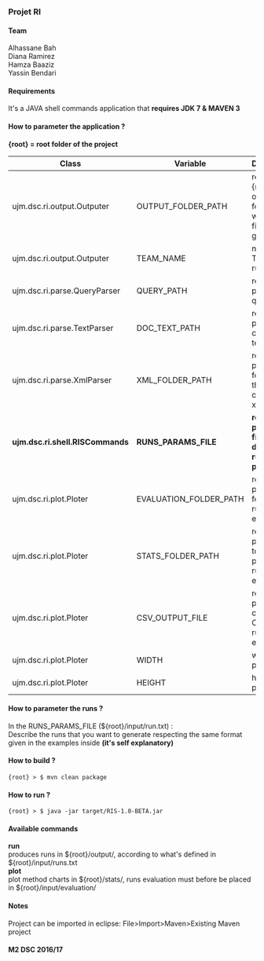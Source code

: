 ### Projet RI
#### Team
Alhassane Bah  
Diana Ramirez  
Hamza Baaziz  
Yassin Bendari
#### Requirements
It's a JAVA shell commands application that **requires JDK 7 & MAVEN 3**
#### How to parameter the application ?
**{root} = root folder of the project**

| Class  | Variable | Description
| ----- | ----- | -----
| ujm.dsc.ri.output.Outputer | OUTPUT_FOLDER_PATH | relative (to {root}) path of the folder where run files will be generated
| ujm.dsc.ri.output.Outputer | TEAM_NAME | name of the Team (for run name)
| ujm.dsc.ri.parse.QueryParser | QUERY_PATH | relative path of queries file
| ujm.dsc.ri.parse.TextParser | DOC_TEXT_PATH | relative path of the collection text file
| ujm.dsc.ri.parse.XmlParser | XML_FOLDER_PATH | relative path of the folder of the collection xml files
| **ujm.dsc.ri.shell.RISCommands** | **RUNS_PARAMS_FILE** | **relative path of the file that describes runs to produce**
| ujm.dsc.ri.plot.Ploter | EVALUATION_FOLDER_PATH | relative path of the folder of runs evaluations
| ujm.dsc.ri.plot.Ploter | STATS_FOLDER_PATH | relative path where to generate plots for runs evaluations
| ujm.dsc.ri.plot.Ploter | CSV_OUTPUT_FILE | relative path of the comparison CSV file of runs evaluations
| ujm.dsc.ri.plot.Ploter | WIDTH | width of plot (jpg)
| ujm.dsc.ri.plot.Ploter | HEIGHT | height of plot (jpg)

#### How to parameter the runs ?
In the RUNS_PARAMS_FILE (${root}/input/run.txt) :  
Describe the runs that you want to generate respecting the same format given in the examples inside **(it's self explanatory)**

#### How to build ?
```
{root} > $ mvn clean package
```
  
#### How to run ?
```
{root} > $ java -jar target/RIS-1.0-BETA.jar
```
#### Available commands
**run**  
produces runs in ${root}/output/, according to what's defined in ${root}/input/runs.txt  
**plot**  
plot method charts in ${root}/stats/, runs evaluation must before be placed in ${root}/input/evaluation/
#### Notes
Project can be imported in eclipse: File>Import>Maven>Existing Maven project
#### M2 DSC 2016/17
